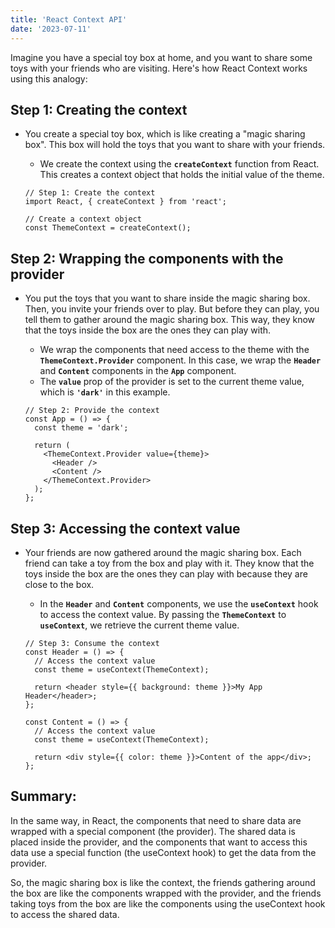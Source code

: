 ```yaml
---
title: 'React Context API'
date: '2023-07-11'
---
```


Imagine you have a special toy box at home, and you want to share some toys with your friends who are visiting. Here's how React Context works using this analogy:

## Step 1: Creating the context

- You create a special toy box, which is like creating a "magic sharing box". This box will hold the toys that you want to share with your friends.
    - We create the context using the **`createContext`** function from React. This creates a context object that holds the initial value of the theme.
    
    ```tsx
    // Step 1: Create the context
    import React, { createContext } from 'react';
    
    // Create a context object
    const ThemeContext = createContext();
    ```
    

## Step 2: Wrapping the components with the provider

- You put the toys that you want to share inside the magic sharing box. Then, you invite your friends over to play. But before they can play, you tell them to gather around the magic sharing box. This way, they know that the toys inside the box are the ones they can play with.
    - We wrap the components that need access to the theme with the **`ThemeContext.Provider`** component. In this case, we wrap the **`Header`** and **`Content`** components in the **`App`** component.
    - The **`value`** prop of the provider is set to the current theme value, which is **`'dark'`** in this example.
    
    ```tsx
    // Step 2: Provide the context
    const App = () => {
      const theme = 'dark';
    
      return (
        <ThemeContext.Provider value={theme}>
          <Header />
          <Content />
        </ThemeContext.Provider>
      );
    };
    ```
    

## Step 3: Accessing the context value

- Your friends are now gathered around the magic sharing box. Each friend can take a toy from the box and play with it. They know that the toys inside the box are the ones they can play with because they are close to the box.
    - In the **`Header`** and **`Content`** components, we use the **`useContext`** hook to access the context value. By passing the **`ThemeContext`** to **`useContext`**, we retrieve the current theme value.
    
    ```tsx
    // Step 3: Consume the context
    const Header = () => {
      // Access the context value
      const theme = useContext(ThemeContext);
    
      return <header style={{ background: theme }}>My App Header</header>;
    };
    
    const Content = () => {
      // Access the context value
      const theme = useContext(ThemeContext);
    
      return <div style={{ color: theme }}>Content of the app</div>;
    };
    ```
    

## Summary:

In the same way, in React, the components that need to share data are wrapped with a special component (the provider). The shared data is placed inside the provider, and the components that want to access this data use a special function (the useContext hook) to get the data from the provider.

So, the magic sharing box is like the context, the friends gathering around the box are like the components wrapped with the provider, and the friends taking toys from the box are like the components using the useContext hook to access the shared data.